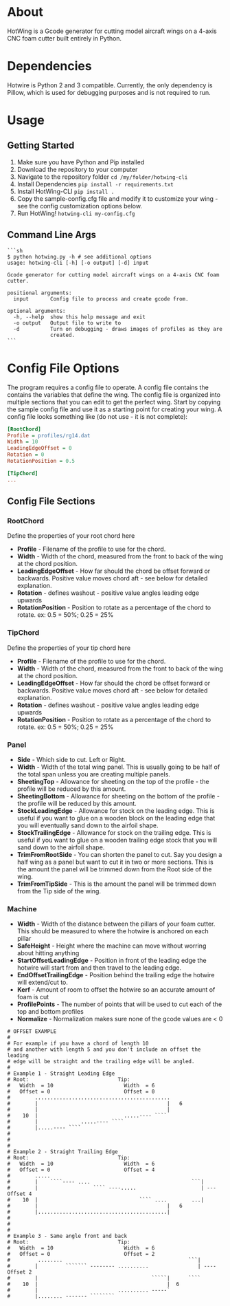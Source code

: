 # About

HotWing is a Gcode generator for cutting model aircraft wings on a 4-axis CNC foam cutter built entirely in Python. 


# Dependencies

Hotwire is Python 2 and 3 compatible. Currently, the only dependency is Pillow, which is used for debugging purposes and is not required to run.


# Usage

## Getting Started
 
1) Make sure you have Python and Pip installed
2) Download the repository to your computer
3) Navigate to the repository folder ```cd /my/folder/hotwing-cli```
4) Install Dependencies ```pip install -r requirements.txt```
5) Install HotWing-CLI ```pip install .```
6) Copy the sample-config.cfg file and modify it to customize your wing - see the config customization options below.
7) Run HotWing!  ```hotwing-cli my-config.cfg```


## Command Line Args

    ```sh
    $ python hotwing.py -h # see additional options
    usage: hotwing-cli [-h] [-o output] [-d] input

    Gcode generator for cutting model aircraft wings on a 4-axis CNC foam cutter.

    positional arguments:
      input       Config file to process and create gcode from.

    optional arguments:
      -h, --help  show this help message and exit
      -o output   Output file to write to
      -d          Turn on debugging - draws images of profiles as they are
                  created.
    ```


# Config File Options

The program requires a config file to operate.  A config file contains the contains the variables that define the wing.  The config file is organized into multiple sections that you can edit to get the perfect wing.  Start by copying the sample config file and use it as a starting point for creating your wing.  A config file looks something like (do not use - it is not complete):

```cfg
[RootChord]
Profile = profiles/rg14.dat
Width = 10
LeadingEdgeOffset = 0
Rotation = 0
RotationPosition = 0.5

[TipChord]
...
```

## Config File Sections

### RootChord
Define the properties of your root chord here

* **Profile** - Filename of the profile to use for the chord.
* **Width** - Width of the chord, measured from the front to back of the wing at the chord position.
* **LeadingEdgeOffset** - How far should the chord be offset forward or backwards.  Positive value moves chord aft  - see below for detailed explanation.  
* **Rotation** - defines washout - positive value angles leading edge upwards
* **RotationPosition** - Position to rotate as a percentage of the chord to rotate.  ex: 0.5 = 50%; 0.25 = 25%

### TipChord
Define the properties of your tip chord here

* **Profile** - Filename of the profile to use for the chord.
* **Width** - Width of the chord, measured from the front to back of the wing at the chord position.
* **LeadingEdgeOffset** - How far should the chord be offset forward or backwards.  Positive value moves chord aft  - see below for detailed explanation.  
* **Rotation** - defines washout - positive value angles leading edge upwards
* **RotationPosition** - Position to rotate as a percentage of the chord to rotate.  ex: 0.5 = 50%; 0.25 = 25%


### Panel
 * **Side** - Which side to cut.  Left or Right.
 * **Width** - Width of the total wing panel.  This is usually going to be half of the total span unless you are creating multiple panels.
 * **SheetingTop** - Allowance for sheeting on the top of the profile - the profile will be reduced by this amount.
 * **SheetingBottom** - Allowance for sheeting on the bottom of the profile - the profile will be reduced by this amount.
 * **StockLeadingEdge** - Allowance for stock on the leading edge.  This is useful if you want to glue on a wooden block on the leading edge that you will eventually sand down to the airfoil shape.
 * **StockTrailingEdge** - Allowance for stock on the trailing edge.  This is useful if you want to glue on a wooden trailing edge stock that you will sand down to the airfoil shape.
 * **TrimFromRootSide** - You can shorten the panel to cut.  Say you design a half wing as a panel but want to cut it in two or more sections.  This is the amount the panel will be trimmed down from the Root side of the wing.
 * **TrimFromTipSide** - This is the amount the panel will be trimmed down from the Tip side of the wing.

### Machine

 * **Width** -  Width of the distance between the pillars of your foam cutter.  This should be measured to where the hotwire is anchored on each pillar
 * **SafeHeight** - Height where the machine can move without worring about hitting anything
 * **StartOffsetLeadingEdge** - Position in front of the leading edge the hotwire will start from and then travel to the leading edge.
 * **EndOffsetTrailingEdge** -  Position behind the trailing edge the hotwire will extend/cut to.
 * **Kerf** -  Amount of room to offset the hotwire so an accurate amount of foam is cut
 * **ProfilePoints** - The number of points that will be used to cut each of the top and bottom profiles
 * **Normalize** -  Normalization makes sure none of the gcode values are < 0


```
# OFFSET EXAMPLE
# 
# For example if you have a chord of length 10
# and another with length 5 and you don't include an offset the leading 
# edge will be straight and the trailing edge will be angled.
#
# Example 1 - Straight Leading Edge
# Root:                             Tip: 
#   Width  = 10                       Width  = 6
#   Offset = 0                        Offset = 0
#        ............................................
#        |                                          |   6           
#        |                                          |
#    10  |                            .....---- ````
#        |              .....---- ````
#        |.....---- ````
#
#
#
# Example 2 - Straight Trailing Edge
# Root:                             Tip: 
#   Width  = 10                       Width  = 6
#   Offset = 0                        Offset = 4
#        .....
#        |    ````---- ....                                 ```|           
#        |                  ```` ----.....                     | ---  Offset 4  
#    10  |                                 ```` ....        ...|
#        |                                          |   6
#        |..........................................|
#
#
#
# Example 3 - Same angle front and back
# Root:                             Tip: 
#   Width  = 10                       Width  = 6
#   Offset = 0                        Offset = 2
#         ........                                         ```|
#        |         ``````` -------- ..........                | ---- Offset 2              
#        |                                     `````|      ````
#    10  |                                          |  6
#        |                          .......... -----`
#        |........ ------- ````````
```